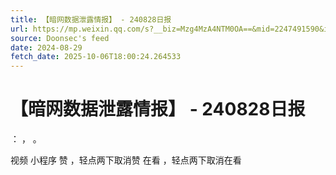 ```yaml
---
title: 【暗网数据泄露情报】 - 240828日报
url: https://mp.weixin.qq.com/s?__biz=Mzg4MzA4NTM0OA==&mid=2247491590&idx=1&sn=4017a0d08560c53429d68019eafb0108
source: Doonsec's feed
date: 2024-08-29
fetch_date: 2025-10-06T18:00:24.264533
---
```


# 【暗网数据泄露情报】 - 240828日报

：
，
。

视频
小程序
赞
，轻点两下取消赞
在看
，轻点两下取消在看